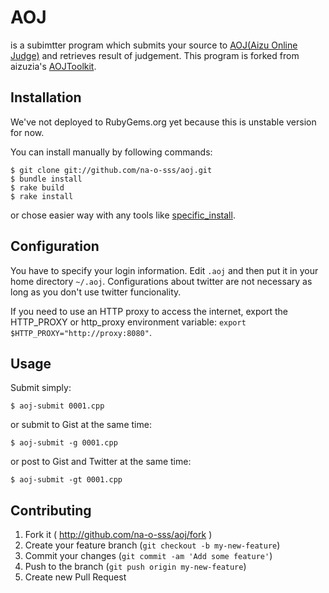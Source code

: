 # AOJ

is a subimtter program which submits your source to [AOJ(Aizu Online Judge)](http://judge.u-aizu.ac.jp/onlinejudge/) and retrieves result of judgement. 
This program is forked from aizuzia's [AOJToolkit](http://d.hatena.ne.jp/Tayama/20101207/1291727425). 

## Installation

We've not deployed to RubyGems.org yet because this is unstable version for now.

You can install manually by following commands: 
```
$ git clone git://github.com/na-o-sss/aoj.git
$ bundle install
$ rake build
$ rake install
```
or chose easier way with any tools like [specific\_install](https://github.com/rdp/specific_install).

## Configuration
You have to specify your login information. Edit `.aoj` and then put it in your home directory `~/.aoj`.
Configurations about twitter are not necessary as long as you don't use twitter funcionality.

If you need to use an HTTP proxy to access the internet, export the HTTP_PROXY or http_proxy environment variable: `export $HTTP_PROXY="http://proxy:8080"`.

## Usage

Submit simply:
```
$ aoj-submit 0001.cpp
```
or submit to Gist at the same time:
```
$ aoj-submit -g 0001.cpp
```
or post to Gist and Twitter at the same time:
```
$ aoj-submit -gt 0001.cpp
```

## Contributing

1. Fork it ( http://github.com/na-o-sss/aoj/fork )
2. Create your feature branch (`git checkout -b my-new-feature`)
3. Commit your changes (`git commit -am 'Add some feature'`)
4. Push to the branch (`git push origin my-new-feature`)
5. Create new Pull Request
